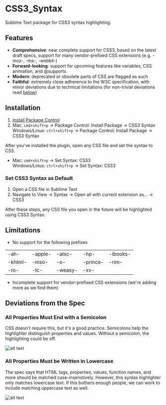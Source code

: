 CSS3_Syntax
===========

Sublime Text package for CSS3 syntax highlighting.

## Features
* __Comprehensive__: near complete support for CSS3, based on the latest draft
  specs, support for many vendor-prefixed CSS extensions (e.g. -moz-, -ms-,
  -webkit-)
* __Forward-looking__: support for upcoming features like variables, CSS
  animation, and @supports
* __Modern__: deprecated or obsolete parts of CSS are flagged as such
* __Faithful__: extremely close adherence to the W3C specification, with minor deviations
  due to technical limitations (for non-trivial deviations read [below](https://github.com/y0ssar1an/CSS3_Syntax#deviations-from-the-spec))

## Installation
1. [Install Package Control](https://sublime.wbond.net/installation)
2. Mac: `cmd+shift+p` → Package Control: Install Package → CSS3 Syntax<br>
   Windows/Linux: `ctrl+shift+p` → Package Control: Install Package → CSS3 Syntax

After you've installed the plugin, open any CSS file and set the syntax to CSS.
* Mac: `cmd+shift+p` → Set Syntax: CSS3<br>
  Windows/Linux: `ctrl+shift+p` → Set Syntax: CSS3

### Set CSS3 Syntax as Default
1. Open a CSS file in Sublime Text
2. Navigate to View → Syntax → Open all with current extension as... → CSS3

After these steps, any CSS file you open in the future will be highlighted using CSS3 Syntax.

## Limitations
* No support for the following prefixes

<table>
    <tr>
        <td>-ah-</td>
        <td>-apple-</td>
        <td>-atsc-</td>
        <td>-hp-</td>
        <td>-ibooks-</td>
    </tr>
    <tr>
        <td>-khtml-</td>
        <td>-mso-</td>
        <td>-o-</td>
        <td>-prince-</td>
        <td>-rim-</td>
    </tr>
    <tr>
        <td>-ro-</td>
        <td>-tc-</td>
        <td>-weasy-</td>
        <td>-xv-</td>
        <td></td>
    </tr>
</table>

* Incomplete support for vendor-prefixed CSS extensions (we're adding
  more as we find them)

## Deviations from the Spec
### All Properties Must End with a Semicolon
CSS doesn't require this, but it's a good practice. Semicolons help the
highlighter distinguish properties and values. Without a semicolon, the
highlighting could be off.

  ![alt text](https://github.com/y0ssar1an/CSS3-Syntax/raw/master/screenshots/semicolon.png "Comparison between using semicolons or not.")

### All Properties Must be Written in Lowercase
The spec says that HTML tags, properties, values, function names, and more
should be matched case-insenstively. However, this syntax highlighter only
matches lowercase text. If this bothers enough people, we can work to include
matching uppercase text as well.

  ![alt text](https://github.com/y0ssar1an/CSS3-Syntax/raw/master/screenshots/case.png "Comparison between uppercase and lowercase css.")

